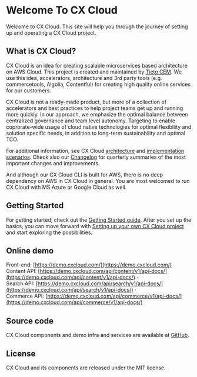 # Welcome To CX Cloud

Welcome to CX Cloud. This site will help you through the journey of setting up and operating a CX Cloud project.

## What is CX Cloud?

CX Cloud is an idea for creating scalable microservices based architecture on AWS Cloud. This project is created and maintained by [Tieto CEM](https://www.tieto.com/cem). We use this idea, accelerators, architecture and 3rd party tools \(e.g. commercetools, Algolia, Contentful\) for creating high quality online services for our customers. 

CX Cloud is not a ready-made product, but more of a collection of accelerators and best practices to help project teams get up and running more quickly. In our approach, we emphasize the optimal balance between centralized governance and team level autonomy. Targeting to enable coprorate-wide usage of cloud native technologies for optimal flexibility and solution specific needs, in addition to long-term sustainability and optimal TCO.   

For additional information, see CX Cloud [architecture](introduction/architecture-overview.md) and [implementation scenarios](introduction/how_to_use.md). Check also our [Changelog](introduction/changelog.md) for quarterly summaries of the most important changes and improvements.

And although our CX Cloud CLI is built for AWS, there is no deep dependency on AWS in CX Cloud in general. You are most welcomed to run CX Cloud with MS Azure or Google Cloud as well.

## Getting Started

For getting started, check out the [Getting Started guide](getting-started-1/getting-started/). After you set up the basics, you can move forward with [Setting up your own CX Cloud project](getting-started-1/setting-up-a-cxcloud-project/) and start exploring the possibilities.

## Online demo

Front-end: [https://demo.cxcloud.com/](https://demo.cxcloud.com/)  
Content API: [https://demo.cxcloud.com/api/content/v1/api-docs/](https://demo.cxcloud.com/api/content/v1/api-docs/) ·  
Search API: [https://demo.cxcloud.com/api/search/v1/api-docs/](https://demo.cxcloud.com/api/search/v1/api-docs/) ·  
Commerce API: [https://demo.cxcloud.com/api/commerce/v1/api-docs/](https://demo.cxcloud.com/api/commerce/v1/api-docs/)

## Source code

CX Cloud components and demo infra and services are available at [GitHub](https://github.com/cxcloud).

## License

CX Cloud and its components are released under the MIT license.

